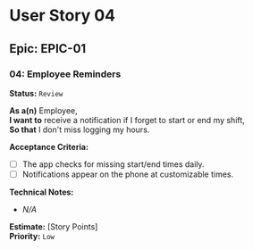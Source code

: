 # User Story 04

## Epic: EPIC-01

### 04: Employee Reminders
**Status:** <!-- `Backlog` | `Ready` | `In Progress`  | --> `Review` <!-- | `Done` -->

**As a(n)** Employee,  
**I want to** receive a notification if I forget to start or end my shift,  
**So that** I don't miss logging my hours.

**Acceptance Criteria:**
- [ ] The app checks for missing start/end times daily.
- [ ] Notifications appear on the phone at customizable times.

**Technical Notes:**  
- *N/A*

**Estimate:** [Story Points]  
**Priority:** <!-- `High` | `Medium` | --> `Low`